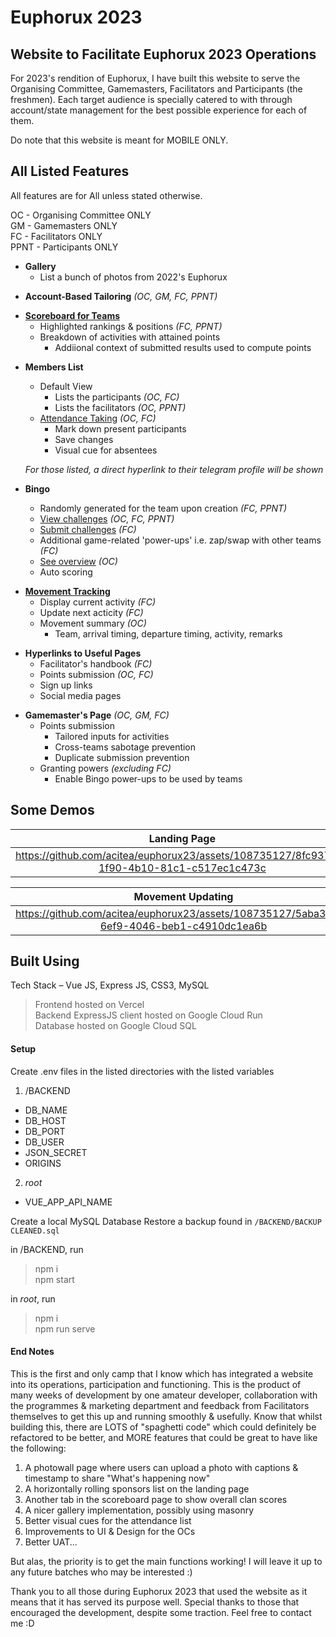 Euphorux 2023
=============

Website to Facilitate Euphorux 2023 Operations
----------------------------------------------

For 2023's rendition of Euphorux, I have built this website to serve the  Organising Committee, Gamemasters, Facilitators and Participants (the freshmen). Each target audience is specially catered to with through account/state management for the best possible experience for each of them. 

Do note that this website is meant for MOBILE ONLY.

All Listed Features
-------------------


All features are for All unless stated otherwise.

OC - Organising Committee ONLY\
GM - Gamemasters ONLY\
FC - Facilitators ONLY\
PPNT - Participants ONLY

+ **Gallery**
    - List a bunch of photos from 2022's Euphorux
>
+ **Account-Based Tailoring** _(OC, GM, FC, PPNT)_ 
>
+ [**Scoreboard for Teams**](#scoreboard)
    - Highlighted rankings & positions _(FC, PPNT)_
    - Breakdown of activities with attained points
        - Addiional context of submitted results used to compute points
>
+ **Members List**
    - Default View
        - Lists the participants _(OC, FC)_
        - Lists the facilitators _(OC, PPNT)_
    - [Attendance Taking](#attendance) _(OC, FC)_
        - Mark down present participants
        - Save changes
        - Visual cue for absentees

    _For those listed, a direct hyperlink to their telegram profile will be shown_
+ **Bingo**
    - Randomly generated for the team upon creation _(FC, PPNT)_
    - [View challenges](#bingo) _(OC, FC, PPNT)_
    - [Submit challenges](#bingo) _(FC)_
    - Additional game-related 'power-ups' i.e. zap/swap with other teams _(FC)_
    - [See overview](#bingooverview) _(OC)_
    - Auto scoring
>
+ [**Movement Tracking**](#movementupdating)
    - Display current activity _(FC)_
    - Update next acticity _(FC)_
    - Movement summary _(OC)_
        - Team, arrival timing, departure timing, activity, remarks
>
+ **Hyperlinks to Useful Pages**
    - Facilitator's handbook _(FC)_
    - Points submission _(OC, FC)_
    - Sign up links
    - Social media pages
>
+ **Gamemaster's Page** _(OC, GM, FC)_
    - Points submission
        - Tailored inputs for activities
        - Cross-teams sabotage prevention
        - Duplicate submission prevention
    - Granting powers _(excluding FC)_
        - Enable Bingo power-ups to be used by teams

Some Demos
----------

|Landing Page|<span id="scoreboard">Scoreboard</span>|<span id="attendance">Attendance</span>|
|:---:|:---:|:---:|
|https://github.com/acitea/euphorux23/assets/108735127/8fc937c5-1f90-4b10-81c1-c517ec1c473c|https://github.com/acitea/euphorux23/assets/108735127/cfae6cd9-f24f-4dd8-8935-9746ae43ca1b|https://github.com/acitea/euphorux23/assets/108735127/5e238d17-dfcf-45a2-a69c-d19b844e15e4|

|<span id="movementupdating">Movement Updating</span>|<span id="bingo">Bingo</span>|<span id="bingooverview">Bingo Overview</span>|
|:---:|:---:|:---:|
|https://github.com/acitea/euphorux23/assets/108735127/5aba3647-6ef9-4046-beb1-c4910dc1ea6b|https://github.com/acitea/euphorux23/assets/108735127/3408b5f2-ad71-49ea-b09d-72e0de001c44|https://github.com/acitea/euphorux23/assets/108735127/ab32c846-c334-4326-b3fd-10c257888da7|

Built Using
-----------

Tech Stack – Vue JS, Express JS, CSS3, MySQL

>Frontend hosted on Vercel\
>Backend ExpressJS client hosted on Google Cloud Run\
>Database hosted on Google Cloud SQL

#### Setup

Create .env files in the listed directories with the listed variables
1. /BACKEND
* DB_NAME
* DB_HOST
* DB_PORT
* DB_USER
* JSON_SECRET
* ORIGINS
2. _root_
* VUE_APP_API_NAME

Create a local MySQL Database
Restore a backup found in ```/BACKEND/BACKUP CLEANED.sql```

in /BACKEND, run 
> npm i\
> npm start

in _root_, run
> npm i\
> npm run serve

#### End Notes

This is the first and only camp that I know which has integrated a website into its operations, participation and functioning. This is the product of many weeks of development by one amateur developer, collaboration with the programmes & marketing department and feedback from Facilitators themselves to get this up and running smoothly & usefully. Know that whilst building this, there are LOTS of "spaghetti code" which could definitely be refactored to be better, and MORE features that could be great to have like the following:

1. A photowall page where users can upload a photo with captions & timestamp to share "What's happening now"
2. A horizontally rolling sponsors list on the landing page
3. Another tab in the scoreboard page to show overall clan scores
4. A nicer gallery implementation, possibly using masonry
5. Better visual cues for the attendance list
6. Improvements to UI & Design for the OCs
7. Better UAT...

But alas, the priority is to get the main functions working! I will leave it up to any future batches who may be interested :)

Thank you to all those during Euphorux 2023 that used the website as it means that it has served its purpose well. Special thanks to those that encouraged the development, despite some traction. Feel free to contact me :D
